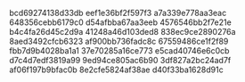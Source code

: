bcd69274138d33db
eef1e36bf2f597f3
a7a339e778aa3eac
648356cebb6179c0
d54afbba67aa3eeb
4576546bb2f7e21e
b4c4fa26d45c2d9a
41248a46d103ded8
838ec9ce2890276a
8aed3492cfcb6323
af900bb736fadc8c
67559486ce1f2f89
fbb7d9b4028ba1a1
37e70285a16ce773
e5cad40746e6c0cb
d7c4d7edf3819a99
9ed94ce805ac6b90
3df827a2bc24ad7f
af06f197b9bfac0b
8e2cfe5824af38ae
d40f33ba1628d91c
